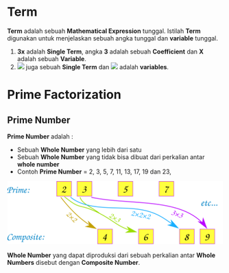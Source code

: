 # Term

**Term** adalah sebuah **Mathematical Expression** tunggal. Istilah **Term** digunakan untuk menjelaskan sebuah angka tunggal dan **variable** tunggal.  

1. **3x** adalah **Single Term**, angka **3** adalah sebuah **Coefficient** dan **X** adalah sebuah **Variable**.
2. <img src="https://render.githubusercontent.com/render/math?math=-5x^2y^2z^2&mode=inline"> juga sebuah **Single Term** dan <img src="https://render.githubusercontent.com/render/math?math=x^2y^2z^2&mode=inline"> adalah **variables**.



# Prime Factorization



## Prime Number

**Prime Number** adalah :

- Sebuah **Whole Number** yang lebih dari satu 
- Sebuah **Whole Number** yang tidak bisa dibuat dari perkalian antar **whole number**
- Contoh **Prime Number** = 2, 3, 5, 7, 11, 13, 17, 19 dan 23,

<img src="assets/prime-composite.svg" style="zoom:100%;" />

**Whole Number** yang dapat diproduksi dari sebuah perkalian antar **Whole Numbers** disebut dengan **Composite Number**.

